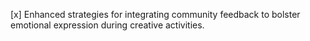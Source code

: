 [x] Enhanced strategies for integrating community feedback to bolster emotional expression during creative activities.